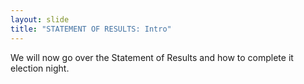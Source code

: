 ```yaml
---
layout: slide
title: "STATEMENT OF RESULTS: Intro"
---
```


We will now go over the Statement of Results and how to complete it election night.